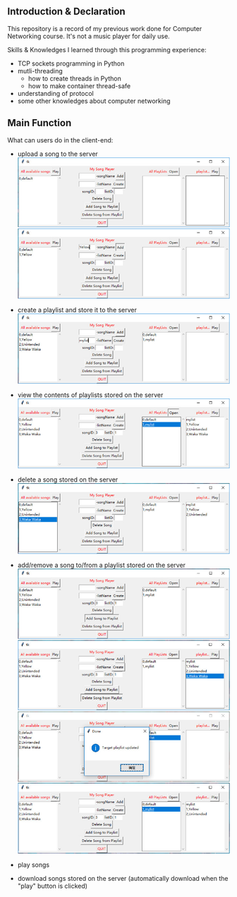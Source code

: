 ## Introduction & Declaration
This repository is a record of my previous work done for Computer Networking course. It's not a music player for daily use.       

Skills & Knowledges I learned through this programming experience:
* TCP sockets programming in Python
* mutli-threading
    * how to create threads in Python
    * how to make container thread-safe
* understanding of protocol
* some other knowledges about computer networking

## Main Function
What can users do in the client-end:
* upload a song to the server
<img src = "/images/init.jpg"> <img src = "/images/addsong.jpg">

* create a playlist and store it to the server
   <img src = "/images/createlist.jpg">

* view the contents of playlists stored on the server
   <img src = "/images/openlist.jpg">

* delete a song stored on the server
   <img src = "/images/delesong.jpg">

* add/remove a song to/from a playlist stored on the server
<img src = "/images/addsongtolist.jpg"><img src = "/images/delefromlist.jpg"><img src = "/images/message.jpg"><img src = "/images/listafterdele.jpg">

* play songs
* download songs stored on the server (automatically download when the "play" button is clicked)
